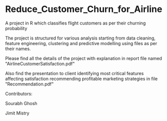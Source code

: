 # Reduce_Customer_Churn_for_Airline

A project in R which classifies flight customers as per their churning probability

The project is structured for various analysis starting from data cleaning, feature engineering, clustering and predictive modelling using files as per their names.

Please find all the details of the project with explanation in report file named "AirlineCustomerSatisfaction.pdf"

Also find the presentation to client identifying most critical features affecting satisfaction recommending profitable marketing strategies in file "Recommendation.pdf"





Contributors:

Sourabh Ghosh

Jimit Mistry
